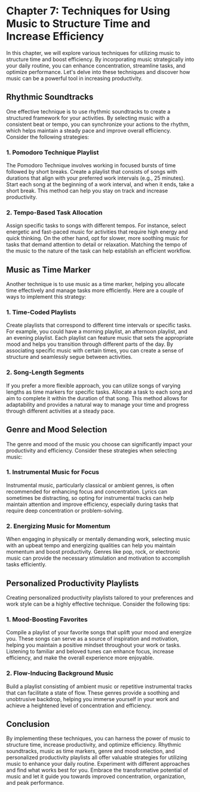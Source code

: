Chapter 7: Techniques for Using Music to Structure Time and Increase Efficiency
===============================================================================

In this chapter, we will explore various techniques for utilizing music to structure time and boost efficiency. By incorporating music strategically into your daily routine, you can enhance concentration, streamline tasks, and optimize performance. Let's delve into these techniques and discover how music can be a powerful tool in increasing productivity.

Rhythmic Soundtracks
--------------------

One effective technique is to use rhythmic soundtracks to create a structured framework for your activities. By selecting music with a consistent beat or tempo, you can synchronize your actions to the rhythm, which helps maintain a steady pace and improve overall efficiency. Consider the following strategies:

### 1. Pomodoro Technique Playlist

The Pomodoro Technique involves working in focused bursts of time followed by short breaks. Create a playlist that consists of songs with durations that align with your preferred work intervals (e.g., 25 minutes). Start each song at the beginning of a work interval, and when it ends, take a short break. This method can help you stay on track and increase productivity.

### 2. Tempo-Based Task Allocation

Assign specific tasks to songs with different tempos. For instance, select energetic and fast-paced music for activities that require high energy and quick thinking. On the other hand, opt for slower, more soothing music for tasks that demand attention to detail or relaxation. Matching the tempo of the music to the nature of the task can help establish an efficient workflow.

Music as Time Marker
--------------------

Another technique is to use music as a time marker, helping you allocate time effectively and manage tasks more efficiently. Here are a couple of ways to implement this strategy:

### 1. Time-Coded Playlists

Create playlists that correspond to different time intervals or specific tasks. For example, you could have a morning playlist, an afternoon playlist, and an evening playlist. Each playlist can feature music that sets the appropriate mood and helps you transition through different parts of the day. By associating specific music with certain times, you can create a sense of structure and seamlessly segue between activities.

### 2. Song-Length Segments

If you prefer a more flexible approach, you can utilize songs of varying lengths as time markers for specific tasks. Allocate a task to each song and aim to complete it within the duration of that song. This method allows for adaptability and provides a natural way to manage your time and progress through different activities at a steady pace.

Genre and Mood Selection
------------------------

The genre and mood of the music you choose can significantly impact your productivity and efficiency. Consider these strategies when selecting music:

### 1. Instrumental Music for Focus

Instrumental music, particularly classical or ambient genres, is often recommended for enhancing focus and concentration. Lyrics can sometimes be distracting, so opting for instrumental tracks can help maintain attention and improve efficiency, especially during tasks that require deep concentration or problem-solving.

### 2. Energizing Music for Momentum

When engaging in physically or mentally demanding work, selecting music with an upbeat tempo and energizing qualities can help you maintain momentum and boost productivity. Genres like pop, rock, or electronic music can provide the necessary stimulation and motivation to accomplish tasks efficiently.

Personalized Productivity Playlists
-----------------------------------

Creating personalized productivity playlists tailored to your preferences and work style can be a highly effective technique. Consider the following tips:

### 1. Mood-Boosting Favorites

Compile a playlist of your favorite songs that uplift your mood and energize you. These songs can serve as a source of inspiration and motivation, helping you maintain a positive mindset throughout your work or tasks. Listening to familiar and beloved tunes can enhance focus, increase efficiency, and make the overall experience more enjoyable.

### 2. Flow-Inducing Background Music

Build a playlist consisting of ambient music or repetitive instrumental tracks that can facilitate a state of flow. These genres provide a soothing and unobtrusive backdrop, helping you immerse yourself in your work and achieve a heightened level of concentration and efficiency.

Conclusion
----------

By implementing these techniques, you can harness the power of music to structure time, increase productivity, and optimize efficiency. Rhythmic soundtracks, music as time markers, genre and mood selection, and personalized productivity playlists all offer valuable strategies for utilizing music to enhance your daily routine. Experiment with different approaches and find what works best for you. Embrace the transformative potential of music and let it guide you towards improved concentration, organization, and peak performance.
